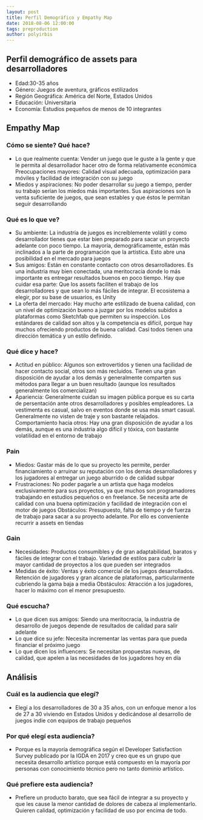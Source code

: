 ```yaml
---
layout: post
title: Perfil Demográfico y Empathy Map
date: 2018-08-06 12:00:00
tags: preproduction
author: polyirbis
---
```

## Perfil demográfico de assets para desarrolladores
* Edad:30-35 años
* Género: Juegos de aventura, gráficos estilizados
* Región Geográfica: América del Norte, Estados Unidos
* Educación: Universitaria
* Economía: Estudios pequeños de menos de 10 integrantes

## Empathy Map

### Cómo se siente? Qué hace?
* Lo que realmente cuenta: Vender un juego que le guste a la gente y que le permita al desarrollador hacer otro de forma relativamente económica
Preocupaciones mayores: Calidad visual adecuada, optimización para móviles y facilidad de integración con su juego
* Miedos y aspiraciones: No poder desarrollar su juego a tiempo, perder su trabajo serían los miedos más importantes. Sus aspiraciones son la venta suficiente de juegos, que sean estables y que éstos le permitan seguir desarrollando

### Qué es lo que ve?
* Su ambiente: La industria de juegos es increíblemente volátil y como desarrollador tienes que estar bien preparado para sacar un proyecto adelante con poco tiempo. La mayoría, demográficamente, están más inclinados a la parte de programación que la artística. Esto abre una posibilidad en el mercado para juegos
* Sus amigos: Están en constante contacto con otros desarrolladores. Es una industria muy bien conectada, una meritocracia donde lo más importante es entregar resultados buenos en poco tiempo. Hay que cuidar esa parte: Que los assets faciliten el trabajo de los desarrolladores y que sean lo más fáciles de integrar. El ecosistema a elegir, por su base de usuarios, es Unity
* La oferta del mercado: Hay mucho arte estilizado de buena calidad, con un nivel de optimización bueno a juzgar por los modelos subidos a plataformas como Sketchfab que permiten su inspección. Los estándares de calidad son altos y la competencia es difícil, porque hay muchos ofreciendo productos de buena calidad. Casi todos tienen una dirección temática y un estilo definido.

### Qué dice y hace?
* Actitud en público: Algunos son extrovertidos y tienen una facilidad de hacer contacto social, otros son más recluidos. Tienen una gran disposición de ayudar a los demás y generalmente comparten sus métodos para llegar a un buen resultado (aunque los resultados generalmente los comercializan)
* Apariencia: Generalmente cuidan su imagen pública porque es su carta de persentación ante otros desarrolladores y posibles empleadores. La vestimenta es casual, salvo en eventos donde se usa más smart casual. Generalmente no visten de traje y son bastante relajados.
Comportamiento hacia otros: Hay una gran disposición de ayudar a los demás, aunque es una industria algo difícil y tóxica, con bastante volatilidad en el entorno de trabajo

### Pain
* Miedos: Gastar más de lo que su proyecto les permite, perder financiamiento o arruinar su reputación con los demás desarrolladores y los jugadores al entregar un juego aburrido o de calidad subpar
* Frustraciones: No poder pagarle a un artista que haga modelos exclusivamente para sus proyectos, ya que muchos son programadores trabajando en estudios pequeños o en freelance. Se necesita arte de calidad con una buena optimización y facilidad de integración con el motor de juegos
Obstáculos: Presupuesto, falta de tiempo y de fuerza de trabajo para sacar a su proyecto adelante. Por ello es conveniente recurrir a assets en tiendas

### Gain
* Necesidades: Productos consumibles y de gran adaptabilidad, baratos y fáciles de integrar con el trabajo. Variedad de estilos para cubrir la mayor cantidad de proyectos a los que pueden ser integrados
* Medidas de éxito: Ventas y éxito comercial de los juegos desarrollados. Retención de jugadores y gran alcance de plataformas, particularmente cubriendo la gama baja a media
Obstáculos: Atracción a los jugadores, hacer lo máximo con el menor presupuesto.

### Qué escucha?
* Lo que dicen sus amigos: Siendo una meritocracia, la industria de desarrollo de juegos depende de resultados de calidad para salir adelante
* Lo que dice su jefe: Necesita incrementar las ventas para que pueda financiar el próximo juego
* Lo que dicen los influencers: Se necesitan propuestas nuevas, de calidad, que apelen a las necesidades de los jugadores hoy en día

## Análisis

### Cuál es la audiencia que elegí?
* Elegí a los desarrolladores de 30 a 35 años, con un enfoque menor a los de 27 a 30 viviendo en Estados Unidos y dedicándose al desarrollo de juegos indie con equipos de trabajo pequeños
### Por qué elegí esta audiencia?
* Porque es la mayoría demográfica según el Developer Satisfaction Survey publicado por la IGDA en 2017 y creo que es un grupo que necesita desarrollo artístico porque está compuesto en la mayoría por personas con conocimiento técnico pero no tanto dominio artístico.
### Qué prefiere esta audiencia?
* Prefiere un producto barato, que sea fácil de integrar a su proyecto y que les cause la menor cantidad de dolores de cabeza al implementarlo. Quieren calidad, optimización y facilidad de uso por encima de todo.
